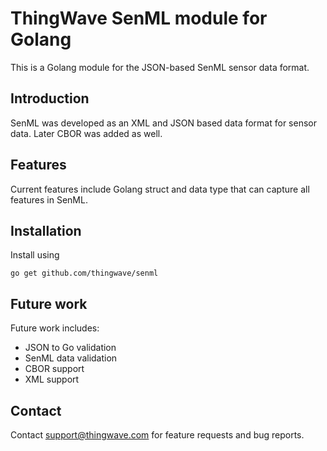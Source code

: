 # ThingWave SenML module for Golang
This is a Golang module for the JSON-based SenML sensor data format.

## Introduction
SenML was developed as an XML and JSON based data format for sensor data. Later CBOR was added as well.

## Features
Current features include  Golang struct and data type that can capture all features in SenML.

## Installation
Install using
```
go get github.com/thingwave/senml
```

## Future work
Future work includes:
 * JSON to Go validation
 * SenML data validation
 * CBOR support
 * XML support

## Contact
Contact support@thingwave.com for feature requests and bug reports.
